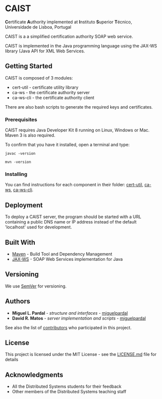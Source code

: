# CAIST

**C**ertificate **A**uthority implemented at **I**nstituto **S**uperior **T**écnico, Universidade de Lisboa, Portugal

CAIST is a a simplified certification authority SOAP web service.

CAIST is implemented in the Java programming language using the JAX-WS library (Java API for XML Web Services.


## Getting Started

CAIST is composed of 3 modules:
* cert-util - certificate utility library
* ca-ws - the certificate authority server
* ca-ws-cli - the certificate authority client

There are also bash scripts to generate the required keys and certificates.


### Prerequisites

CAIST requires Java Developer Kit 8 running on Linux, Windows or Mac.
Maven 3 is also required.

To confirm that you have it installed, open a terminal and type:

```
javac -version

mvn -version
```


### Installing

You can find instructions for each component in their folder: [cert-util](cert-util/), [ca-ws](ca-ws/), [ca-ws-cli](ca-ws-cli/).

<!--
## Running the tests

Explain how to run the automated tests for this system

### Break down into end to end tests

Explain what these tests test and why

```
Give an example
```

### And coding style tests

Explain what these tests test and why

```
Give an example
```
-->

## Deployment

To deploy a CAIST server, the program should be started with a URL containing a public DNS name or IP address instead of the default 'localhost' used for development.


## Built With

* [Maven](https://maven.apache.org/) - Build Tool and Dependency Management
* [JAX-WS](https://javaee.github.io/metro-jax-ws/) - SOAP Web Services implementation for Java

<!--
## Contributing

Please read [CONTRIBUTING.md](https://gist.github.com/PurpleBooth/b24679402957c63ec426) for details on our code of conduct, and the process for submitting pull requests to us.
-->

## Versioning

We use [SemVer](http://semver.org/) for versioning.


## Authors

* **Miguel L. Pardal** - *structure and interfaces* - [miguelpardal](https://github.com/miguelpardal)
* **David R. Matos** - *server implementation and scripts* - [miguelpardal](https://github.com/miguelpardal)

See also the list of [contributors](https://github.com/tecnico-distsys/caist/contributors) who participated in this project.

## License

This project is licensed under the MIT License - see the [LICENSE.md](LICENSE.md) file for details

## Acknowledgments

* All the Distributed Systems students for their feedback
* Other members of the Distributed Systems teaching staff
